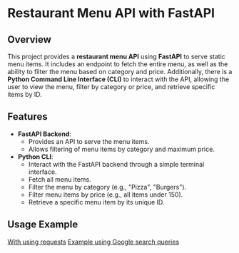 # Restaurant Menu API with FastAPI

## Overview

This project provides a **restaurant menu API** using **FastAPI** to serve static menu items. It includes an endpoint to fetch the entire menu, as well as the ability to filter the menu based on category and price. Additionally, there is a **Python Command Line Interface (CLI)** to interact with the API, allowing the user to view the menu, filter by category or price, and retrieve specific items by ID.

## Features

- **FastAPI Backend**:
  - Provides an API to serve the menu items.
  - Allows filtering of menu items by category and maximum price.
- **Python CLI**:
  - Interact with the FastAPI backend through a simple terminal interface.
  - Fetch all menu items.
  - Filter the menu by category (e.g., "Pizza", "Burgers").
  - Filter menu items by price (e.g., all items under 150).
  - Retrieve a specific menu item by its unique ID.

## Usage Example

[With using requests](https://www.youtube.com/watch?v=u6cE2bC9u-g)
[Example using Google search queries](https://www.youtube.com/watch?v=94yND2LAZuk)
